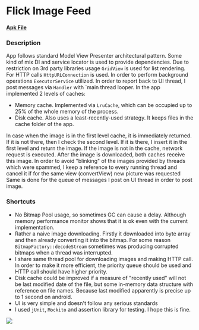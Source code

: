 # Flick Image Feed

**[Apk File](../master/assets/app-debug.apk)**

### Description
App follows standard Model View Presenter architectural pattern. Some kind of mix DI and service locator is used to provide dependencies.
Due to restriction on 3rd party libraries usage `GridView` is used for list rendering. For HTTP calls `HttpURLConnection` is used.
In order to perform background operations `ExecutorService` utilized. In order to report back to UI thread, I post messages via `Handler` with `main thread looper.
In the app implemented 2 levels of caches: 
* Memory cache. Implemented via `LruCache`, which can be occupied up to 25% of the whole memory of the process.
* Disk cache. Also uses a least-recently-used strategy. It keeps files in the cache folder of the app.

In case when the image is in the first level cache, it is immediately returned. If it is not there, then I check the second level. If it is there, I insert it in the first level and return the image.
If the image is not in the cache, network request is executed. After the image is downloaded, both caches receive this image.
In order to avoid "blinking" of the images provided by threads which were spammed, I keep a reference to every running thread and cancel it if for the same view (convertView) new picture was requested
Same is done for the queue of messages I post on UI thread in order to post image.

### Shortcuts
* No Bitmap Pool usage, so sometimes GC can cause a delay. Although memory performance monitor shows that it is ok even with the current implementation.
* Rather a naive image downloading. Firstly it downloaded into byte array and then already converting it into the bitmap. For some reason `BitmapFactory::decodeStream` sometimes was producing corrupted bitmaps when a thread was interrupted.
* I share same thread pool for downloading images and making HTTP call. In order to make it more efficient, the priority queue should be used and HTTP call should have higher priority. 
* Disk cache could be improved if a measure of "recently used" will not be last modified date of the file, but some in-memory data structure with reference on file names. Because last modified apparently is precise up to 1 second on android.
* UI is very simple and doesn't follow any serious standards
* I used `jUnit`, `Mockito` and assertion library for testing. I hope this is fine. 

![](../master/assets/demo.gif)
